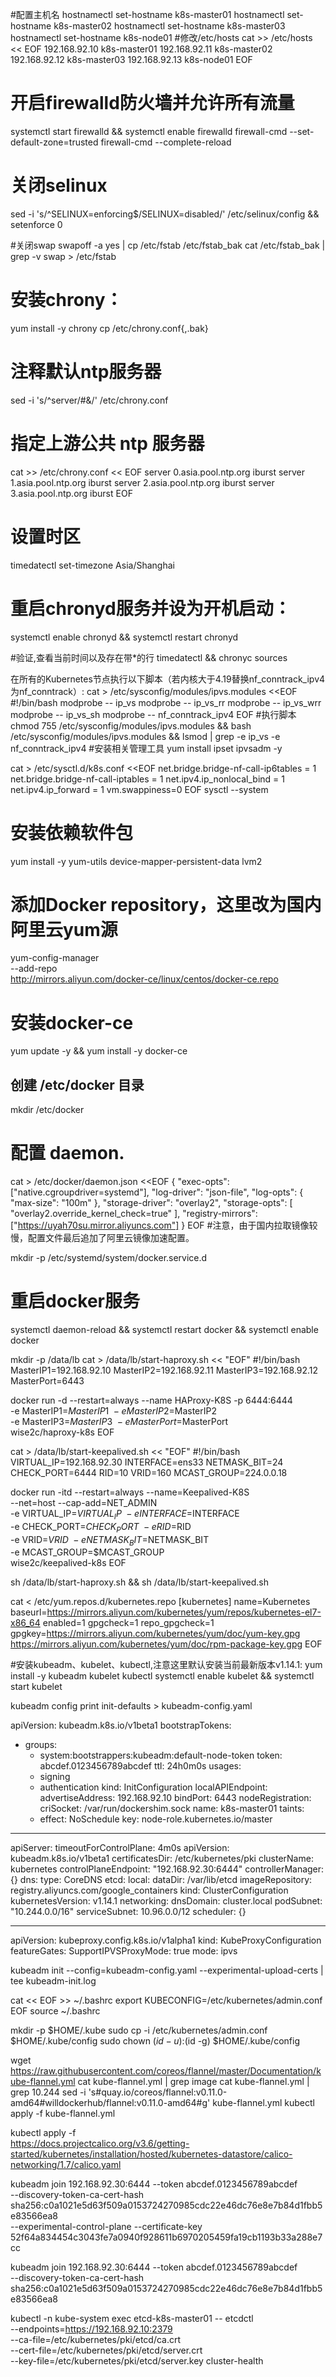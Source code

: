 #配置主机名
hostnamectl set-hostname k8s-master01
hostnamectl set-hostname k8s-master02
hostnamectl set-hostname k8s-master03
hostnamectl set-hostname k8s-node01
#修改/etc/hosts
cat >> /etc/hosts << EOF
192.168.92.10 k8s-master01
192.168.92.11 k8s-master02
192.168.92.12 k8s-master03
192.168.92.13 k8s-node01
EOF

# 开启firewalld防火墙并允许所有流量
systemctl start firewalld && systemctl enable firewalld
firewall-cmd --set-default-zone=trusted
firewall-cmd --complete-reload
# 关闭selinux
sed -i 's/^SELINUX=enforcing$/SELINUX=disabled/' /etc/selinux/config && setenforce 0

#关闭swap
swapoff -a
yes | cp /etc/fstab /etc/fstab_bak
cat /etc/fstab_bak | grep -v swap > /etc/fstab

# 安装chrony：
yum install -y chrony
cp /etc/chrony.conf{,.bak}
# 注释默认ntp服务器
sed -i 's/^server/#&/' /etc/chrony.conf
# 指定上游公共 ntp 服务器
cat >> /etc/chrony.conf << EOF
server 0.asia.pool.ntp.org iburst
server 1.asia.pool.ntp.org iburst
server 2.asia.pool.ntp.org iburst
server 3.asia.pool.ntp.org iburst
EOF

# 设置时区
timedatectl set-timezone Asia/Shanghai
# 重启chronyd服务并设为开机启动：
systemctl enable chronyd && systemctl restart chronyd

#验证,查看当前时间以及存在带*的行
timedatectl && chronyc sources

在所有的Kubernetes节点执行以下脚本（若内核大于4.19替换nf_conntrack_ipv4为nf_conntrack）:
cat > /etc/sysconfig/modules/ipvs.modules <<EOF
#!/bin/bash
modprobe -- ip_vs
modprobe -- ip_vs_rr
modprobe -- ip_vs_wrr
modprobe -- ip_vs_sh
modprobe -- nf_conntrack_ipv4
EOF
#执行脚本
chmod 755 /etc/sysconfig/modules/ipvs.modules && bash /etc/sysconfig/modules/ipvs.modules && lsmod | grep -e ip_vs -e nf_conntrack_ipv4
#安装相关管理工具
yum install ipset ipvsadm -y

cat > /etc/sysctl.d/k8s.conf <<EOF
net.bridge.bridge-nf-call-ip6tables = 1
net.bridge.bridge-nf-call-iptables = 1
net.ipv4.ip_nonlocal_bind = 1
net.ipv4.ip_forward = 1
vm.swappiness=0
EOF
sysctl --system

# 安装依赖软件包
yum install -y yum-utils device-mapper-persistent-data lvm2

# 添加Docker repository，这里改为国内阿里云yum源
yum-config-manager \
  --add-repo \
  http://mirrors.aliyun.com/docker-ce/linux/centos/docker-ce.repo

# 安装docker-ce
yum update -y && yum install -y docker-ce

## 创建 /etc/docker 目录
mkdir /etc/docker

# 配置 daemon.
cat > /etc/docker/daemon.json <<EOF
{
  "exec-opts": ["native.cgroupdriver=systemd"],
  "log-driver": "json-file",
  "log-opts": {
    "max-size": "100m"
  },
  "storage-driver": "overlay2",
  "storage-opts": [
    "overlay2.override_kernel_check=true"
  ],
  "registry-mirrors": ["https://uyah70su.mirror.aliyuncs.com"]
}
EOF
#注意，由于国内拉取镜像较慢，配置文件最后追加了阿里云镜像加速配置。

mkdir -p /etc/systemd/system/docker.service.d

# 重启docker服务
systemctl daemon-reload && systemctl restart docker && systemctl enable docker

mkdir -p /data/lb
cat > /data/lb/start-haproxy.sh << "EOF"
#!/bin/bash
MasterIP1=192.168.92.10
MasterIP2=192.168.92.11
MasterIP3=192.168.92.12
MasterPort=6443

docker run -d --restart=always --name HAProxy-K8S -p 6444:6444 \
        -e MasterIP1=$MasterIP1 \
        -e MasterIP2=$MasterIP2 \
        -e MasterIP3=$MasterIP3 \
        -e MasterPort=$MasterPort \
        wise2c/haproxy-k8s
EOF

cat > /data/lb/start-keepalived.sh << "EOF"
#!/bin/bash
VIRTUAL_IP=192.168.92.30
INTERFACE=ens33
NETMASK_BIT=24
CHECK_PORT=6444
RID=10
VRID=160
MCAST_GROUP=224.0.0.18

docker run -itd --restart=always --name=Keepalived-K8S \
        --net=host --cap-add=NET_ADMIN \
        -e VIRTUAL_IP=$VIRTUAL_IP \
        -e INTERFACE=$INTERFACE \
        -e CHECK_PORT=$CHECK_PORT \
        -e RID=$RID \
        -e VRID=$VRID \
        -e NETMASK_BIT=$NETMASK_BIT \
        -e MCAST_GROUP=$MCAST_GROUP \
        wise2c/keepalived-k8s
EOF

sh /data/lb/start-haproxy.sh && sh /data/lb/start-keepalived.sh

cat <<EOF > /etc/yum.repos.d/kubernetes.repo
[kubernetes]
name=Kubernetes
baseurl=https://mirrors.aliyun.com/kubernetes/yum/repos/kubernetes-el7-x86_64
enabled=1
gpgcheck=1
repo_gpgcheck=1
gpgkey=https://mirrors.aliyun.com/kubernetes/yum/doc/yum-key.gpg https://mirrors.aliyun.com/kubernetes/yum/doc/rpm-package-key.gpg
EOF

#安装kubeadm、kubelet、kubectl,注意这里默认安装当前最新版本v1.14.1:
yum install -y kubeadm kubelet kubectl
systemctl enable kubelet && systemctl start kubelet


kubeadm config print init-defaults > kubeadm-config.yaml

apiVersion: kubeadm.k8s.io/v1beta1
bootstrapTokens:
- groups:
  - system:bootstrappers:kubeadm:default-node-token
  token: abcdef.0123456789abcdef
  ttl: 24h0m0s
  usages:
  - signing
  - authentication
kind: InitConfiguration
localAPIEndpoint:
  advertiseAddress: 192.168.92.10
  bindPort: 6443
nodeRegistration:
  criSocket: /var/run/dockershim.sock
  name: k8s-master01
  taints:
  - effect: NoSchedule
    key: node-role.kubernetes.io/master
---
apiServer:
  timeoutForControlPlane: 4m0s
apiVersion: kubeadm.k8s.io/v1beta1
certificatesDir: /etc/kubernetes/pki
clusterName: kubernetes
controlPlaneEndpoint: "192.168.92.30:6444"
controllerManager: {}
dns:
  type: CoreDNS
etcd:
  local:
    dataDir: /var/lib/etcd
imageRepository: registry.aliyuncs.com/google_containers
kind: ClusterConfiguration
kubernetesVersion: v1.14.1
networking:
  dnsDomain: cluster.local
  podSubnet: "10.244.0.0/16"
  serviceSubnet: 10.96.0.0/12
scheduler: {}

---
apiVersion: kubeproxy.config.k8s.io/v1alpha1
kind: KubeProxyConfiguration
featureGates:
  SupportIPVSProxyMode: true
mode: ipvs


kubeadm init --config=kubeadm-config.yaml --experimental-upload-certs | tee kubeadm-init.log

cat << EOF >> ~/.bashrc
export KUBECONFIG=/etc/kubernetes/admin.conf
EOF
source ~/.bashrc

mkdir -p $HOME/.kube
sudo cp -i /etc/kubernetes/admin.conf $HOME/.kube/config
sudo chown $(id -u):$(id -g) $HOME/.kube/config

wget https://raw.githubusercontent.com/coreos/flannel/master/Documentation/kube-flannel.yml
cat kube-flannel.yml | grep image
cat kube-flannel.yml | grep 10.244
sed -i 's#quay.io/coreos/flannel:v0.11.0-amd64#willdockerhub/flannel:v0.11.0-amd64#g' kube-flannel.yml
kubectl apply -f kube-flannel.yml


kubectl apply -f \
https://docs.projectcalico.org/v3.6/getting-started/kubernetes/installation/hosted/kubernetes-datastore/calico-networking/1.7/calico.yaml

kubeadm join 192.168.92.30:6444 --token abcdef.0123456789abcdef \
    --discovery-token-ca-cert-hash sha256:c0a1021e5d63f509a0153724270985cdc22e46dc76e8e7b84d1fbb5e83566ea8 \
    --experimental-control-plane --certificate-key 52f64a834454c3043fe7a0940f928611b6970205459fa19cb1193b33a288e7cc

kubeadm join 192.168.92.30:6444 --token abcdef.0123456789abcdef \
    --discovery-token-ca-cert-hash sha256:c0a1021e5d63f509a0153724270985cdc22e46dc76e8e7b84d1fbb5e83566ea8

kubectl -n kube-system exec etcd-k8s-master01 -- etcdctl \
	--endpoints=https://192.168.92.10:2379 \
	--ca-file=/etc/kubernetes/pki/etcd/ca.crt \
	--cert-file=/etc/kubernetes/pki/etcd/server.crt \
	--key-file=/etc/kubernetes/pki/etcd/server.key cluster-health


